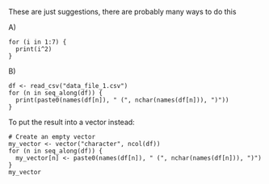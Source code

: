 These are just suggestions, there are probably many ways to do this

A)
```{r}
for (i in 1:7) {
  print(i^2)
}
```

B)
```{r}
df <- read_csv("data_file_1.csv")
for (n in seq_along(df)) {
  print(paste0(names(df[n]), " (", nchar(names(df[n])), ")"))
}
```

To put the result into a vector instead:
```{r}
# Create an empty vector 
my_vector <- vector("character", ncol(df))
for (n in seq_along(df)) {
  my_vector[n] <- paste0(names(df[n]), " (", nchar(names(df[n])), ")")
}
my_vector
```
